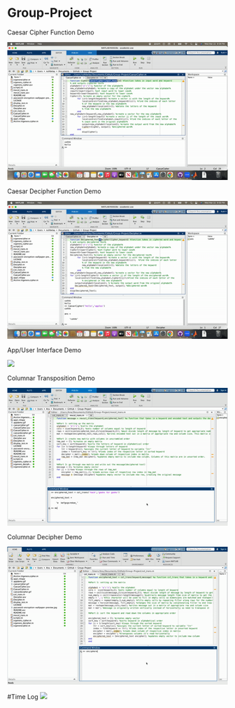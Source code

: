 # Group-Project
Caesar Cipher Function Demo

![](caesarcipher.gif)

Caesar Decipher Function Demo

![](caesardecipher.gif)

App/User Interface Demo

![](appdemo.gif)

Columnar Transposition Demo

![](columnardecipher.gif)

Columnar Decipher Demo

![](columnartransposition.gif)



#Time Log
![](https://docs.google.com/spreadsheets/d/1Kc-qH9MRbdj3DXeu3VTYE6WloZHMvsThQlUcaXCVQFU/edit?usp=sharing)
